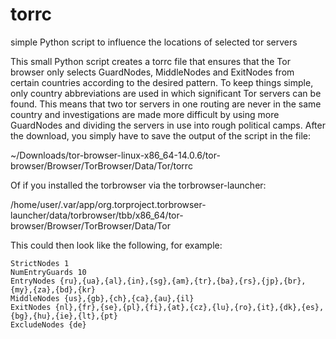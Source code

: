 # torrc
simple Python script to influence the locations of selected tor servers

This small Python script creates a torrc file that ensures that the Tor browser only selects GuardNodes, MiddleNodes and ExitNodes from certain countries according to the desired pattern. To keep things simple, only country abbreviations are used in which significant Tor servers can be found. This means that two tor servers in one routing are never in the same country and investigations are made more difficult by using more GuardNodes and dividing the servers in use into rough political camps. After the download, you simply have to save the output of the script in the file:

~/Downloads/tor-browser-linux-x86_64-14.0.6/tor-browser/Browser/TorBrowser/Data/Tor/torrc

Of if you installed the torbrowser via the torbrowser-launcher:

/home/user/.var/app/org.torproject.torbrowser-launcher/data/torbrowser/tbb/x86_64/tor-browser/Browser/TorBrowser/Data/Tor

This could then look like the following, for example:

```
StrictNodes 1
NumEntryGuards 10
EntryNodes {ru},{ua},{al},{in},{sg},{am},{tr},{ba},{rs},{jp},{br},{my},{za},{bd},{kr}
MiddleNodes {us},{gb},{ch},{ca},{au},{il}
ExitNodes {nl},{fr},{se},{pl},{fi},{at},{cz},{lu},{ro},{it},{dk},{es},{bg},{hu},{ie},{lt},{pt}
ExcludeNodes {de}
```
